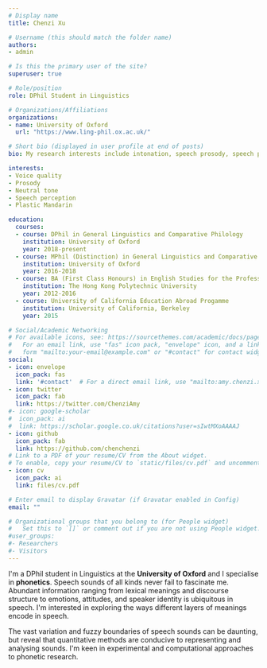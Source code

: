 ```yaml
---
# Display name
title: Chenzi Xu

# Username (this should match the folder name)
authors:
- admin

# Is this the primary user of the site?
superuser: true

# Role/position
role: DPhil Student in Linguistics

# Organizations/Affiliations
organizations:
- name: University of Oxford
  url: "https://www.ling-phil.ox.ac.uk/"

# Short bio (displayed in user profile at end of posts)
bio: My research interests include intonation, speech prosody, speech perception and sociophonetics.

interests:
- Voice quality
- Prosody
- Neutral tone
- Speech perception
- Plastic Mandarin

education:
  courses:
  - course: DPhil in General Linguistics and Comparative Philology
    institution: University of Oxford
    year: 2018-present
  - course: MPhil (Distinction) in General Linguistics and Comparative Philology
    institution: University of Oxford
    year: 2016-2018
  - course: BA (First Class Honours) in English Studies for the Professions Minor in Translation and Bilingual Communication
    institution: The Hong Kong Polytechnic University
    year: 2012-2016
  - course: University of California Education Abroad Progamme 
    institution: University of California, Berkeley
    year: 2015

# Social/Academic Networking
# For available icons, see: https://sourcethemes.com/academic/docs/page-builder/#icons
#   For an email link, use "fas" icon pack, "envelope" icon, and a link in the
#   form "mailto:your-email@example.com" or "#contact" for contact widget.
social:
- icon: envelope
  icon_pack: fas
  link: '#contact'  # For a direct email link, use "mailto:amy.chenzi.xu@gmail.com".
- icon: twitter
  icon_pack: fab
  link: https://twitter.com/ChenziAmy
#- icon: google-scholar
#  icon_pack: ai
#  link: https://scholar.google.co.uk/citations?user=sIwtMXoAAAAJ
- icon: github
  icon_pack: fab
  link: https://github.com/chenchenzi
# Link to a PDF of your resume/CV from the About widget.
# To enable, copy your resume/CV to `static/files/cv.pdf` and uncomment the lines below.
- icon: cv
  icon_pack: ai
  link: files/cv.pdf

# Enter email to display Gravatar (if Gravatar enabled in Config)
email: ""

# Organizational groups that you belong to (for People widget)
#   Set this to `[]` or comment out if you are not using People widget.
#user_groups:
#- Researchers
#- Visitors
---
```


I'm a DPhil student in Linguistics at the **University of Oxford** and I specialise in **phonetics**. Speech sounds of all kinds never fail to fascinate me. Abundant information ranging from lexical meanings and discourse structure to emotions, attitudes, and speaker identity is ubiquitous in speech. I'm interested in exploring the ways different layers of meanings encode in speech. 

The vast variation and fuzzy boundaries of speech sounds can be daunting, but reveal that quantitative methods are conducive to representing and analysing sounds. I'm keen in experimental and computational approaches to phonetic research.
